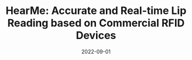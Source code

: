---
title: "HearMe: Accurate and Real-time Lip Reading based on Commercial
RFID Devices"
authors:
- Shigeng Zhang
- Zijing Ma
- Kaixuan Lu
- Xuan Liu
- Jia Liu
- Song Guo
- Albert Y. Zomaya
- Jian Zhang
- Jianxin Wang

date: "2022-09-01"
doi: ""

# Publication type.
# 1 = Conference paper; 2 = Journal article;
# 3 = Preprint Paper; 4 = Report; 5 = Book; 6 = Book section;
# 7 = Thesis; 8 = Patent
publication_types: ["2"]

# Publication name and optional abbreviated publication name.
publication: "*IEEE Transactions on Mobile Computing*"
publication_short: "TMC (CCF-A)"

# url_pdf: https://ieeexplore.ieee.org/abstract/document/9732420
# url_code: ''
# url_dataset: ''
# url_poster: ''
# url_project: ''
# url_slides: ''
# url_video: ''

---